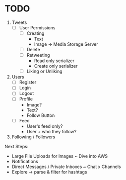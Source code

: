 # TODO

1. Tweets
    - [ ] User Permissions
        - [ ] Creating
            - Text
            - Image -> Media Storage Server
        - [ ] Delete
        - [ ] Retweeting
            - Read only serializer
            - Create only serializer
        - [ ] Liking or Unliking

2. Users
    - [ ] Register
    - [ ] Login
    - [ ] Logout
    - [ ] Profile
        - Image?
        - Text?
        - Follow Button
    - [ ] Feed
        - User's feed only?
        - User + who they follow?

3. Following / Followers


Next Steps:
- Large File Uploads for Images ~ Dive into AWS
- Notifications
- Direct Messages / Private Inboxes ~ Chat x Channels
- Explore -> parse & filter for hashtags
